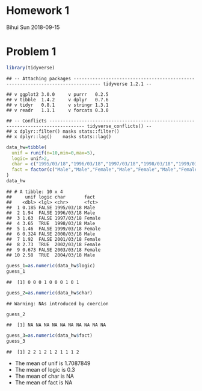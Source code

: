 Homework 1
================
Bihui Sun
2018-09-15

Problem 1
=========

``` r
library(tidyverse)
```

    ## -- Attaching packages -------------------------------------------------------------------------------- tidyverse 1.2.1 --

    ## v ggplot2 3.0.0     v purrr   0.2.5
    ## v tibble  1.4.2     v dplyr   0.7.6
    ## v tidyr   0.8.1     v stringr 1.3.1
    ## v readr   1.1.1     v forcats 0.3.0

    ## -- Conflicts ----------------------------------------------------------------------------------- tidyverse_conflicts() --
    ## x dplyr::filter() masks stats::filter()
    ## x dplyr::lag()    masks stats::lag()

``` r
data_hw=tibble(
  unif = runif(n=10,min=0,max=5),
  logic= unif>2,
  char = c("1995/03/18","1996/03/18","1997/03/18","1998/03/18","1999/03/18","2000/03/18","2001/03/18","2002/03/18","2003/03/18","2004/03/18"),
  fact = factor(c("Male","Male","Female","Male","Female","Male","Female","Female","Female","Male"))
)
data_hw
```

    ## # A tibble: 10 x 4
    ##     unif logic char       fact  
    ##    <dbl> <lgl> <chr>      <fct> 
    ##  1 0.185 FALSE 1995/03/18 Male  
    ##  2 1.94  FALSE 1996/03/18 Male  
    ##  3 1.63  FALSE 1997/03/18 Female
    ##  4 3.65  TRUE  1998/03/18 Male  
    ##  5 1.46  FALSE 1999/03/18 Female
    ##  6 0.324 FALSE 2000/03/18 Male  
    ##  7 1.92  FALSE 2001/03/18 Female
    ##  8 2.73  TRUE  2002/03/18 Female
    ##  9 0.673 FALSE 2003/03/18 Female
    ## 10 2.58  TRUE  2004/03/18 Male

``` r
guess_1=as.numeric(data_hw$logic)
guess_1
```

    ##  [1] 0 0 0 1 0 0 0 1 0 1

``` r
guess_2=as.numeric(data_hw$char)
```

    ## Warning: NAs introduced by coercion

``` r
guess_2
```

    ##  [1] NA NA NA NA NA NA NA NA NA NA

``` r
guess_3=as.numeric(data_hw$fact)
guess_3
```

    ##  [1] 2 2 1 2 1 2 1 1 1 2

-   The mean of unif is 1.7087849
-   The mean of logic is 0.3
-   The mean of char is NA
-   The mean of fact is NA
